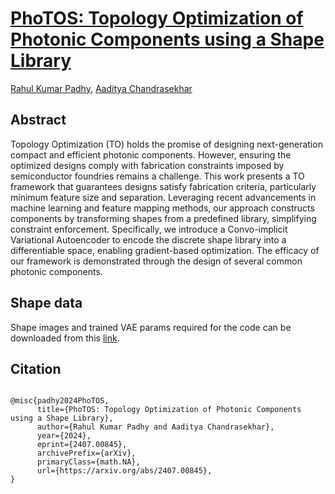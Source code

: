 # [PhoTOS: Topology Optimization of Photonic Components using a Shape Library](https://arxiv.org/abs/2407.00845)

[Rahul Kumar Padhy](https://sites.google.com/view/rahulkp/home), [Aaditya Chandrasekhar](https://www.aadityacs.com/)


## Abstract

Topology Optimization (TO) holds the promise of designing next-generation compact and efficient photonic components. However, ensuring the optimized designs comply with fabrication constraints imposed by semiconductor foundries remains a challenge. This work presents a TO framework that guarantees designs satisfy fabrication criteria, particularly minimum feature size and separation. Leveraging recent advancements in machine learning and feature mapping methods, our approach constructs components by transforming shapes from a predefined library, simplifying constraint enforcement. Specifically, we introduce a Convo-implicit Variational Autoencoder to encode the discrete shape library into a differentiable space, enabling gradient-based optimization. The efficacy of our framework is demonstrated through the design of several common photonic components.

## Shape data

Shape images and trained VAE params required for the code can be downloaded from this [link](https://drive.google.com/drive/folders/10vXswqDAJsqBip-ztR85OXR37FGCrQRT?usp=sharing).

## Citation

```

@misc{padhy2024PhoTOS,
      title={PhoTOS: Topology Optimization of Photonic Components using a Shape Library}, 
      author={Rahul Kumar Padhy and Aaditya Chandrasekhar},
      year={2024},
      eprint={2407.00845},
      archivePrefix={arXiv},
      primaryClass={math.NA},
      url={https://arxiv.org/abs/2407.00845}, 
}
```


